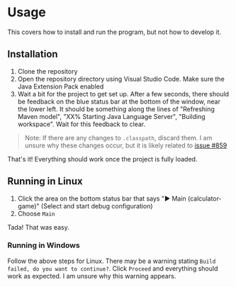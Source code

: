 # Usage

This covers how to install and run the program, but not how to develop it.

## Installation

1. Clone the repository
1. Open the repository directory using Visual Studio Code. Make sure the Java Extension Pack enabled
1. Wait a bit for the project to get set up. After a few seconds, there should be feedback on the blue status bar at the bottom of the window, near the lower left. It should be something along the lines of "Refreshing Maven model", "XX% Starting Java Language Server", "Building workspace". Wait for this feedback to clear.

> Note: If there are any changes to `.classpath`, discard them. I am unsure why these changes occur, but it is likely related to [issue #859](https://github.com/redhat-developer/vscode-java/issues/859)

That's it! Everything should work once the project is fully loaded.

## Running in Linux

1. Click the area on the bottom status bar that says "▶ Main (calculator-game)" (Select and start debug configuration)
1. Choose `Main`

Tada! That was easy.

### Running in Windows

Follow the above steps for Linux. There may be a warning stating `Build failed, do you want to continue?`. Click `Proceed` and everything should work as expected. I am unsure why this warning appears.

